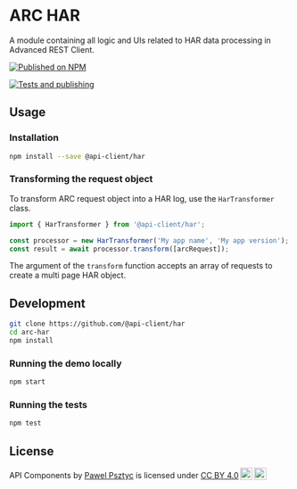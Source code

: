 # ARC HAR

A module containing all logic and UIs related to HAR data processing in Advanced REST Client.

[![Published on NPM](https://img.shields.io/npm/v/@api-client/har.svg)](https://www.npmjs.com/package/@api-client/har)

[![Tests and publishing](https://github.com/api-client/har/actions/workflows/deployment.yml/badge.svg)](https://github.com/api-client/har/actions/workflows/deployment.yml)

## Usage

### Installation

```sh
npm install --save @api-client/har
```

### Transforming the request object

To transform ARC request object into a HAR log, use the `HarTransformer` class.

```javascript
import { HarTransformer } from '@api-client/har';

const processor = new HarTransformer('My app name', 'My app version');
const result = await processor.transform([arcRequest]);
```

The argument of the `transform` function accepts an array of requests to create a multi page HAR object.

## Development

```sh
git clone https://github.com/@api-client/har
cd arc-har
npm install
```

### Running the demo locally

```sh
npm start
```

### Running the tests

```sh
npm test
```

## License

<!-- API Components © 2021 by Pawel Psztyc is licensed under CC BY 4.0. -->

<p xmlns:cc="http://creativecommons.org/ns#" xmlns:dct="http://purl.org/dc/terms/"><span property="dct:title">API Components</span> by <a rel="cc:attributionURL dct:creator" property="cc:attributionName" href="https://github.com/jarrodek">Pawel Psztyc</a> is licensed under <a href="http://creativecommons.org/licenses/by/4.0/?ref=chooser-v1" target="_blank" rel="license noopener noreferrer" style="display:inline-block;">CC BY 4.0<img style="height:22px!important;margin-left:3px;vertical-align:text-bottom;" src="https://mirrors.creativecommons.org/presskit/icons/cc.svg?ref=chooser-v1"><img style="height:22px!important;margin-left:3px;vertical-align:text-bottom;" src="https://mirrors.creativecommons.org/presskit/icons/by.svg?ref=chooser-v1"></a></p>
